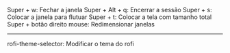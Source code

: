Super + w:                   Fechar a janela
Super + Alt + q:             Encerrar a sessão
Super + s:                   Colocar a janela para flutuar
Super + t:                   Colocar a tela com tamanho total
Super + botão direito mouse: Redimensionar janelas 

---

rofi-theme-selector: Modificar o tema do rofi